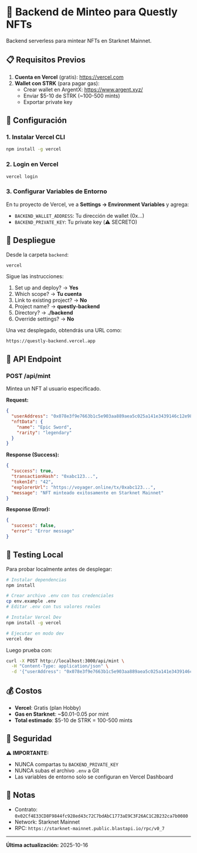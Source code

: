 # 🚀 Backend de Minteo para Questly NFTs

Backend serverless para mintear NFTs en Starknet Mainnet.

## 📋 Requisitos Previos

1. **Cuenta en Vercel** (gratis): https://vercel.com
2. **Wallet con STRK** (para pagar gas):
   - Crear wallet en ArgentX: https://www.argent.xyz/
   - Enviar $5-10 de STRK (~100-500 mints)
   - Exportar private key

## 🔧 Configuración

### 1. Instalar Vercel CLI

```bash
npm install -g vercel
```

### 2. Login en Vercel

```bash
vercel login
```

### 3. Configurar Variables de Entorno

En tu proyecto de Vercel, ve a **Settings → Environment Variables** y agrega:

- `BACKEND_WALLET_ADDRESS`: Tu dirección de wallet (0x...)
- `BACKEND_PRIVATE_KEY`: Tu private key (⚠️ SECRETO)

## 🚀 Despliegue

Desde la carpeta `backend`:

```bash
vercel
```

Sigue las instrucciones:
1. Set up and deploy? → **Yes**
2. Which scope? → **Tu cuenta**
3. Link to existing project? → **No**
4. Project name? → **questly-backend**
5. Directory? → **./backend**
6. Override settings? → **No**

Una vez desplegado, obtendrás una URL como:
```
https://questly-backend.vercel.app
```

## 📡 API Endpoint

### POST /api/mint

Mintea un NFT al usuario especificado.

**Request:**
```json
{
  "userAddress": "0x078e3f9e7663b1c5e903aa889aea5c025a141e3439146c12e9890723bb66b565",
  "nftData": {
    "name": "Epic Sword",
    "rarity": "legendary"
  }
}
```

**Response (Success):**
```json
{
  "success": true,
  "transactionHash": "0xabc123...",
  "tokenId": "42",
  "explorerUrl": "https://voyager.online/tx/0xabc123...",
  "message": "NFT minteado exitosamente en Starknet Mainnet"
}
```

**Response (Error):**
```json
{
  "success": false,
  "error": "Error message"
}
```

## 🧪 Testing Local

Para probar localmente antes de desplegar:

```bash
# Instalar dependencias
npm install

# Crear archivo .env con tus credenciales
cp env.example .env
# Editar .env con tus valores reales

# Instalar Vercel Dev
npm install -g vercel

# Ejecutar en modo dev
vercel dev
```

Luego prueba con:

```bash
curl -X POST http://localhost:3000/api/mint \
  -H "Content-Type: application/json" \
  -d '{"userAddress": "0x078e3f9e7663b1c5e903aa889aea5c025a141e3439146c12e9890723bb66b565"}'
```

## 💰 Costos

- **Vercel**: Gratis (plan Hobby)
- **Gas en Starknet**: ~$0.01-0.05 por mint
- **Total estimado**: $5-10 de STRK = 100-500 mints

## 🔐 Seguridad

⚠️ **IMPORTANTE:**
- NUNCA compartas tu `BACKEND_PRIVATE_KEY`
- NUNCA subas el archivo `.env` a Git
- Las variables de entorno solo se configuran en Vercel Dashboard

## 📝 Notas

- Contrato: `0x02Cf4E33CD8F9844fc928ed43c72C7bdAbC1773aE9C3F26AC1C2B232ca7b0080`
- Network: Starknet Mainnet
- RPC: `https://starknet-mainnet.public.blastapi.io/rpc/v0_7`

---

**Última actualización:** 2025-10-16

